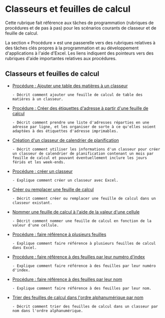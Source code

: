 
# Classeurs et feuilles de calcul

Cette rubrique fait référence aux tâches de programmation (rubriques de procédures et de pas à pas) pour les scénarios courants de classeur et de feuille de calcul.

La section « Procédure » est une passerelle vers des rubriques relatives à des tâches clés propres à la programmation et au développement d'applications à l'aide d'Excel. Les liens indiquent des pointeurs vers des rubriques d'aide importantes relatives aux procédures.

## Classeurs et feuilles de calcul


- [Procédure : Ajouter une table des matières à un classeur](fc61a9c1-d651-502a-c8d4-d6a570898191.md)
    
      - Décrit comment ajouter une feuille de calcul de table des matières à un classeur.
    
- [Procédure : Créer des étiquettes d'adresse à partir d'une feuille de calcul](6c08634c-8137-9c27-f4de-390a2b8ffb4c.md)
    
      - Décrit comment prendre une liste d'adresses réparties en une adresse par ligne, et les organiser de sorte à ce qu'elles soient adaptées à des étiquettes d'adresse imprimables.
    
- [Création d'un classeur de calendrier de planification](0f0f4946-c04c-4866-a6dd-79101df7bafb.md)
    
      - Décrit comment utiliser les informations d'un classeur pour créer un classeur de calendrier de planification contenant un mois par feuille de calcul et pouvant éventuellement inclure les jours fériés et les week-ends.
    
- [Procédure : créer un classeur](b505b4bc-a3c3-3362-28cb-c119c2af5a3d.md)
    
      - Explique comment créer un classeur avec Excel.
    
- [Créer ou remplacer une feuille de calcul](227df739-3e66-4d23-8168-da43f552fbe0.md)
    
      - Décrit comment créer ou remplacer une feuille de calcul dans un classeur existant.
    
- [Nommer une feuille de calcul à l'aide de la valeur d'une cellule](a5553191-cfe1-4d5b-b69e-8052d466c8db.md)
    
      - Décrit comment nommer une feuille de calcul en fonction de la valeur d'une cellule.
    
- [Procédure : faire référence à plusieurs feuilles](70641be2-04fc-d8d7-631b-c87e6c270957.md)
    
      - Explique comment faire référence à plusieurs feuilles de calcul dans Excel.
    
- [Procédure : faire référence à des feuilles par leur numéro d'index](dc947b43-8e96-733a-72e8-3487a4ad9e96.md)
    
      - Explique comment faire référence à des feuilles par leur numéro d'index.
    
- [Procédure : faire référence à des feuilles par leur nom](8e58c0d0-ff97-fb00-6afc-f14e2f9c425d.md)
    
      - Explique comment faire référence à des feuilles par leur nom.
    
- [Trier des feuilles de calcul dans l'ordre alphanumérique par nom](20ec8072-4886-40bc-8784-ab3d100d613a.md)
    
      - Décrit comment trier des feuilles de calcul dans un classeur par nom dans l'ordre alphanumérique.
    
